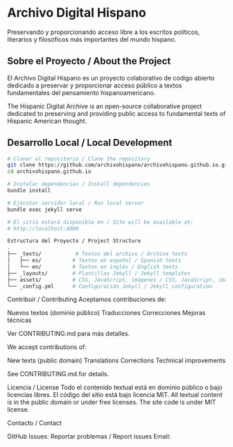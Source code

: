 # Archivo Digital Hispano

Preservando y proporcionando acceso libre a los escritos políticos, literarios y filosóficos más importantes del mundo hispano.

## Sobre el Proyecto / About the Project

El Archivo Digital Hispano es un proyecto colaborativo de código abierto dedicado a preservar y proporcionar acceso público a textos fundamentales del pensamiento hispanoamericano.

The Hispanic Digital Archive is an open-source collaborative project dedicated to preserving and providing public access to fundamental texts of Hispanic American thought.

## Desarrollo Local / Local Development

```bash
# Clonar el repositorio / Clone the repository
git clone https://github.com/archivohispano/archivohispano.github.io.git
cd archivohispano.github.io

# Instalar dependencias / Install dependencies
bundle install

# Ejecutar servidor local / Run local server
bundle exec jekyll serve

# El sitio estará disponible en / Site will be available at:
# http://localhost:4000

Estructura del Proyecto / Project Structure
.
├── _texts/           # Textos del archivo / Archive texts
│   ├── es/          # Textos en español / Spanish texts
│   └── en/          # Textos en inglés / English texts
├── _layouts/        # Plantillas Jekyll / Jekyll templates
├── assets/          # CSS, JavaScript, imágenes / CSS, JavaScript, images
└── _config.yml      # Configuración Jekyll / Jekyll configuration

```
Contribuir / Contributing
Aceptamos contribuciones de:

Nuevos textos (dominio público)
Traducciones
Correcciones
Mejoras técnicas

Ver CONTRIBUTING.md para más detalles.

We accept contributions of:

New texts (public domain)
Translations
Corrections
Technical improvements

See CONTRIBUTING.md for details.

Licencia / License
Todo el contenido textual está en dominio público o bajo licencias libres.
El código del sitio está bajo licencia MIT.
All textual content is in the public domain or under free licenses.
The site code is under MIT license.

Contacto / Contact

GitHub Issues: Reportar problemas / Report issues
Email: 
